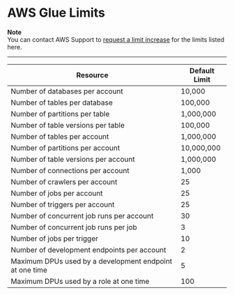 # AWS Glue Limits<a name="troubleshooting-service-limits"></a>

**Note**  
 You can contact AWS Support to  [request a limit increase](http://docs.aws.amazon.com/general/latest/gr/aws_service_limits.html) for the limits listed here\. 


****  

| Resource | Default Limit | 
| --- | --- | 
| Number of databases per account | 10,000 | 
| Number of tables per database | 100,000 | 
| Number of partitions per table | 1,000,000 | 
| Number of table versions per table | 100,000 | 
| Number of tables per account | 1,000,000 | 
| Number of partitions per account | 10,000,000 | 
| Number of table versions per account | 1,000,000 | 
| Number of connections per account | 1,000 | 
| Number of crawlers per account | 25 | 
| Number of jobs per account | 25 | 
| Number of triggers per account | 25 | 
| Number of concurrent job runs per account | 30 | 
| Number of concurrent job runs per job | 3 | 
| Number of jobs per trigger | 10 | 
| Number of development endpoints per account | 2 | 
| Maximum DPUs used by a development endpoint at one time | 5 | 
| Maximum DPUs used by a role at one time | 100 | 